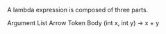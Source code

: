 

A lambda expression is composed of three parts.

Argument List	Arrow Token	   Body
(int x, int y)	  ->	       x + y



